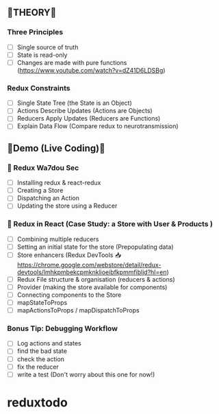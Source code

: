## 🎈THEORY🎈

### Three Principles

- [ ] Single source of truth
- [ ] State is read-only
- [ ] Changes are made with pure functions (https://www.youtube.com/watch?v=dZ41D6LDSBg)

### Redux Constraints

- [ ] Single State Tree (the State is an Object)
- [ ] Actions Describe Updates (Actions are Objects)
- [ ] Reducers Apply Updates (Reducers are Functions)
- [ ] Explain Data Flow (Compare redux to neurotransmission)

## 👾Demo (Live Coding)👾

### 👾 Redux Wa7dou Sec

- [ ] Installing redux & react-redux
- [ ] Creating a Store
- [ ] Dispatching an Action
- [ ] Updating the store using a Reducer

### 👾 Redux in React (Case Study: a Store with User & Products )

- [ ] Combining multiple reducers
- [ ] Setting an initial state for the store (Prepopulating data)
- [ ] Store enhancers (Redux DevTools 📥 https://chrome.google.com/webstore/detail/redux-devtools/lmhkpmbekcpmknklioeibfkpmmfibljd?hl=en)
- [ ] Redux File structure & organisation (reducers & actions)
- [ ] Provider (making the store available for components)
- [ ] Connecting components to the Store
- [ ] mapStateToProps
- [ ] mapActionsToProps / mapDispatchToProps

### Bonus Tip: Debugging Workflow

- [ ] Log actions and states
- [ ] find the bad state
- [ ] check the action
- [ ] fix the reducer
- [ ] write a test (Don't worry about this one for now!)
# reduxtodo
